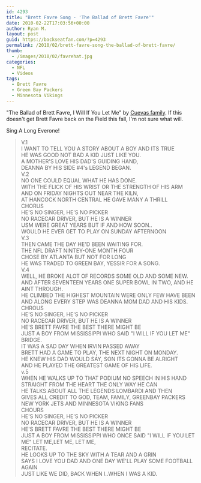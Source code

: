 ```yaml
---
id: 4293
title: "Brett Favre Song - 'The Ballad of Brett Favre'"
date: 2010-02-22T17:03:56+00:00
author: Ryan M.
layout: post
guid: https://backseatfan.com/?p=4293
permalink: /2010/02/brett-favre-song-the-ballad-of-brett-favre/
thumb:
  - /images/2010/02/favrehat.jpg
categories:
  - NFL
  - Videos
tags:
  - Brett Favre
  - Green Bay Packers
  - Minnesota Vikings
---
```


<div class="entry">
  <p>
  </p>

  <p>
    "The Ballad of Brett Favre, I Will If You Let Me" by <a href="https://theballadofbrettfavre.net/">Cuevas family</a>. If this doesn't get Brett Favre back on the Field this fall, I'm not sure what will.
  </p>

  <p>
    Sing A Long Everone!
  </p>

  <blockquote>
    <p>
      V.1<br /> I WANT TO TELL YOU A STORY ABOUT A BOY AND ITS TRUE<br /> HE WAS GOOD NOT BAD A KID JUST LIKE YOU.<br /> A MOTHER'S LOVE HIS DAD'S GUIDING HAND,<br /> DEANNA BY HIS SIDE #4's LEGEND BEGAN.<br /> V.2<br /> NO ONE COULD EQUAL WHAT HE HAS DONE.<br /> WITH THE FLICK OF HIS WRIST OR THE STRENGTH OF HIS ARM<br /> AND ON FRIDAY NIGHTS OUT NEAR THE KILN,<br /> AT HANCOCK NORTH CENTRAL HE GAVE MANY A THRILL<br /> CHORUS<br /> HE'S NO SINGER, HE'S NO PICKER<br /> NO RACECAR DRIVER, BUT HE IS A WINNER<br /> USM WERE GREAT YEARS BUT IF AND HOW SOON..<br /> WOULD HE EVER GET TO PLAY ON SUNDAY AFTERNOON<br /> V.3<br /> THEN CAME THE DAY HE'D BEEN WAITING FOR.<br /> THE NFL DRAFT NINTEY-ONE MONTH FOUR<br /> CHOSE BY ATLANTA BUT NOT FOR LONG<br /> HE WAS TRADED TO GREEN BAY, YESSIR FOR A SONG.<br /> V.4<br /> WELL, HE BROKE ALOT OF RECORDS SOME OLD AND SOME NEW.<br /> AND AFTER SEVENTEEN YEARS ONE SUPER BOWL IN TWO, AND HE AINT THROUGH.<br /> HE CLIMBED THE HIGHEST MOUNTAIN WERE ONLY FEW HAVE BEEN<br /> AND ALONG EVERY STEP WAS DEANNA MOM DAD AND HIS KIDS.<br /> CHROUS<br /> HE'S NO SINGER, HE'S NO PICKER<br /> NO RACECAR DRIVER, BUT HE IS A WINNER<br /> HE'S BRETT FAVRE THE BEST THERE MIGHT BE<br /> JUST A BOY FROM MISSISSIPPI WHO SAID "I WILL IF YOU LET ME"<br /> BRIDGE.<br /> IT WAS A SAD DAY WHEN IRVIN PASSED AWAY<br /> BRETT HAD A GAME TO PLAY, THE NEXT NIGHT ON MONDAY.<br /> HE KNEW HIS DAD WOULD SAY, SON ITS GONNA BE ALRIGHT<br /> AND HE PLAYED THE GREATEST GAME OF HIS LIFE.<br /> v.5<br /> WHEN HE WALKS UP TO THAT PODIUM NO SPEECH IN HIS HAND<br /> STRAIGHT FROM THE HEART THE ONLY WAY HE CAN<br /> HE TALKS ABOUT ALL THE LEGENDS LOMBARDI AND THEN<br /> GIVES ALL CREDIT TO GOD, TEAM, FAMILY, GREENBAY PACKERS NEW YORK JETS AND MINNESOTA VIKING FANS<br /> CHOURS<br /> HE'S NO SINGER, HE'S NO PICKER<br /> NO RACECAR DRIVER, BUT HE IS A WINNER<br /> HE'S BRETT FAVRE THE BEST THERE MIGHT BE<br /> JUST A BOY FROM MISSISSIPPI WHO ONCE SAID "I WILL IF YOU LET ME" LET ME,LET ME, LET ME,<br /> RECITATE.<br /> HE LOOKS UP TO THE SKY WITH A TEAR AND A GRIN<br /> SAYS I LOVE YOU DAD AND ONE DAY WE'LL PLAY SOME FOOTBALL AGAIN<br /> JUST LIKE WE DID, BACK WHEN I..WHEN I WAS A KID.
    </p>
  </blockquote>
</div>
